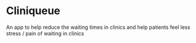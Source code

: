 # Cliniqueue

An app to help reduce the waiting times in clinics and help patients feel less stress / pain of waiting in clinics
